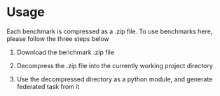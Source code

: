 # Usage
Each benchmark is compressed as a .zip file. To use benchmarks here, please follow the three steps below

1. Download the benchmark .zip file

2. Decompress the .zip file into the currently working project directory

3. Use the decompressed directory as a python module, and generate federated task from it

